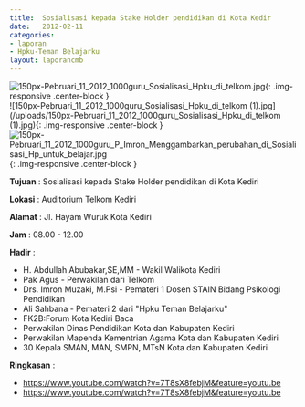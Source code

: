 ```yaml
---	
title: 	Sosialisasi kepada Stake Holder pendidikan di Kota Kedir
date: 	2012-02-11
categories:	
- laporan	
- Hpku-Teman Belajarku	
layout: laporancmb	
---	
```

	
![150px-Pebruari_11_2012_1000guru_Sosialisasi_Hpku_di_telkom.jpg](/uploads/150px-Pebruari_11_2012_1000guru_Sosialisasi_Hpku_di_telkom.jpg){: .img-responsive .center-block }	
![150px-Pebruari_11_2012_1000guru_Sosialisasi_Hpku_di_telkom (1).jpg](/uploads/150px-Pebruari_11_2012_1000guru_Sosialisasi_Hpku_di_telkom (1).jpg){: .img-responsive .center-block }
![150px-Pebruari_11_2012_1000guru_P_Imron_Menggambarkan_perubahan_di_Sosialisasi_Hp_untuk_belajar.jpg](/uploads/150px-Pebruari_11_2012_1000guru_P_Imron_Menggambarkan_perubahan_di_Sosialisasi_Hp_untuk_belajar.jpg){: .img-responsive .center-block }
	
**Tujuan** :	Sosialisasi kepada Stake Holder pendidikan di Kota Kediri
	
**Lokasi** :	Auditorium Telkom Kediri
	
**Alamat** : 	Jl. Hayam Wuruk Kota Kediri
	
**Jam** :	08.00 - 12.00
	
**Hadir** :	
*	H. Abdullah Abubakar,SE,MM - Wakil Walikota Kediri
*	Pak Agus - Perwakilan dari Telkom
*	Drs. Imron Muzaki, M.Psi - Pemateri 1 Dosen STAIN Bidang Psikologi Pendidikan
*	Ali Sahbana - Pemateri 2 dari "Hpku Teman Belajarku"
*	FK2B:Forum Kota Kediri Baca
*	Perwakilan Dinas Pendidikan Kota dan Kabupaten Kediri
*	Perwakilan Mapenda Kementrian Agama Kota dan Kabupaten Kediri
*	30 Kepala SMAN, MAN, SMPN, MTsN Kota dan Kabupaten Kediri

**Ringkasan** :	
*	https://www.youtube.com/watch?v=7T8sX8febjM&feature=youtu.be
*	https://www.youtube.com/watch?v=7T8sX8febjM&feature=youtu.be
